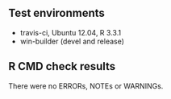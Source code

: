 ## Test environments
* travis-ci, Ubuntu 12.04, R 3.3.1
* win-builder (devel and release)

## R CMD check results
There were no ERRORs, NOTEs or WARNINGs.
  
